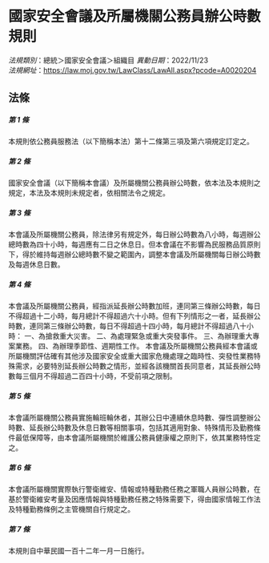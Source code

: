 # 國家安全會議及所屬機關公務員辦公時數規則

*法規類別*：總統＞國家安全會議＞組織目
*異動日期*：2022/11/23  
*法規網址*：https://law.moj.gov.tw/LawClass/LawAll.aspx?pcode=A0020204



## 法條
##### 第 1 條
本規則依公務員服務法（以下簡稱本法）第十二條第三項及第六項規定訂定之。


##### 第 2 條
國家安全會議（以下簡稱本會議）及所屬機關公務員辦公時數，依本法及本規則之規定，本法及本規則未規定者，依相關法令之規定。


##### 第 3 條
本會議及所屬機關公務員，除法律另有規定外，每日辦公時數為八小時，每週辦公總時數為四十小時，每週應有二日之休息日。但本會議在不影響為民服務品質原則下，得於維持每週辦公總時數不變之範圍內，調整本會議及所屬機關每日辦公時數及每週休息日數。


##### 第 4 條
本會議及所屬機關公務員，經指派延長辦公時數加班，連同第三條辦公時數，每日不得超過十二小時，每月總計不得超過六十小時。但有下列情形之一者，延長辦公時數，連同第三條辦公時數，每日不得超過十四小時，每月總計不得超過八十小時：
一、為搶救重大災害。
二、為處理緊急或重大突發事件。
三、為辦理重大專案業務。
四、為辦理季節性、週期性工作。
本會議及所屬機關公務員經本會議或所屬機關評估確有其他涉及國家安全或重大國家危機處理之臨時性、突發性業務特殊需求，必要特別延長辦公時數之情形，並經各該機關首長同意者，其延長辦公時數每三個月不得超過二百四十小時，不受前項之限制。


##### 第 5 條
本會議所屬機關公務員實施輪班輪休者，其辦公日中連續休息時數、彈性調整辦公時數、延長辦公時數及休息日數等相關事項，包括其適用對象、特殊情形及勤務條件最低保障等，由本會議所屬機關於維護公務員健康權之原則下，依其業務特性定之。


##### 第 6 條
本會議所屬機關實際執行警衛維安、情報或特種勤務任務之軍職人員辦公時數，在基於警衛維安考量及因應情報與特種勤務任務之特殊需要下，得由國家情報工作法及特種勤務條例之主管機關自行規定之。


##### 第 7 條
本規則自中華民國一百十二年一月一日施行。



